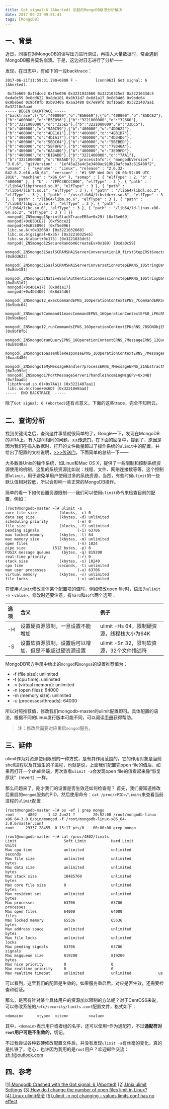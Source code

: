 ```yaml
---
title: Got signal:6 (Aborted) 引起的MongoDB崩溃分析解决
date: 2017-06-23 09:51:41
tags: [MongoDB]
---
```

## 一、背景

近日，同事在对MongoDB的读写压力进行测试，再插入大量数据时，常会遇到MongoDB服务莫名崩溃。于是，这边对日志进行了分析——
<!--more-->
发现，在日志中，有如下的一段backtrace：
```
2017-06-21T11:59:31.290+0800 F -        [conn963] Got signal: 6 (Aborted).

 0xf5e669 0xf5dce2 0xf5e096 0x3221032660 0x32210325e5 0x3221033dc5 0xda0c59 0x8dd622 0x8de181 0x8b31d7 0x8d1a17 0x8d34d6 0x9bdc64 0x9bebed 0x9bf8fb 0xb9340a 0xaa3480 0x7e99fd 0xf1badb 0x3221407aa1 0x32210e8aad
----- BEGIN BACKTRACE -----
{"backtrace":[{"b":"400000","o":"B5E669"},{"b":"400000","o":"B5DCE2"},{"b":"400000","o":"B5E096"},{"b":"3221000000","o":"32660"},{"b":"3221000000","o":"325E5"},{"b":"3221000000","o":"33DC5"},{"b":"400000","o":"9A0C59"},{"b":"400000","o":"4DD622"},{"b":"400000","o":"4DE181"},{"b":"400000","o":"4B31D7"},{"b":"400000","o":"4D1A17"},{"b":"400000","o":"4D34D6"},{"b":"400000","o":"5BDC64"},{"b":"400000","o":"5BEBED"},{"b":"400000","o":"5BF8FB"},{"b":"400000","o":"79340A"},{"b":"400000","o":"6A3480"},{"b":"400000","o":"3E99FD"},{"b":"400000","o":"B1BADB"},{"b":"3221400000","o":"7AA1"},{"b":"3221000000","o":"E8AAD"}],"processInfo":{ "mongodbVersion" : "3.0.6", "gitVersion" : "1ef45a23a4c5e3480ac919b28afcba3c615488f2", "uname" : { "sysname" : "Linux", "release" : "2.6.32-642.6.2.el6.x86_64", "version" : "#1 SMP Wed Oct 26 06:52:09 UTC 2016", "machine" : "x86_64" }, "somap" : [ { "elfType" : 2, "b" : "400000" }, { "b" : "7FFC4BCCC000", "elfType" : 3 }, { "path" : "/lib64/libpthread.so.0", "elfType" : 3 }, { "path" : "/lib64/librt.so.1", "elfType" : 3 }, { "path" : "/lib64/libdl.so.2", "elfType" : 3 }, { "path" : "/usr/lib64/libstdc++.so.6", "elfType" : 3 }, { "path" : "/lib64/libm.so.6", "elfType" : 3 }, { "path" : "/lib64/libgcc_s.so.1", "elfType" : 3 }, { "path" : "/lib64/libc.so.6", "elfType" : 3 }, { "path" : "/lib64/ld-linux-x86-64.so.2", "elfType" : 3 } ] }}
 mongod(_ZN5mongo15printStackTraceERSo+0x29) [0xf5e669]
 mongod(+0xB5DCE2) [0xf5dce2]
 mongod(+0xB5E096) [0xf5e096]
 libc.so.6(+0x32660) [0x3221032660]
 libc.so.6(gsignal+0x35) [0x32210325e5]
 libc.so.6(abort+0x175) [0x3221033dc5]
 mongod(_ZN5mongo12SecureRandom6createEv+0x1B9) [0xda0c59]
 mongod(_ZN5mongo31SaslSCRAMSHA1ServerConversation10_firstStepERSt6vectorISsSaISsEEPSs+0x16F2) [0x8dd622]
 mongod(_ZN5mongo31SaslSCRAMSHA1ServerConversation4stepERKNS_10StringDataEPSs+0x2F1) [0x8de181]
 mongod(_ZN5mongo31NativeSaslAuthenticationSession4stepERKNS_10StringDataEPSs+0x27) [0x8b31d7]
 mongod(+0x4D1A17) [0x8d1a17]
 mongod(+0x4D34D6) [0x8d34d6]
 mongod(_ZN5mongo12_execCommandEPNS_16OperationContextEPNS_7CommandERKSsRNS_7BSONObjEiRSsRNS_14BSONObjBuilderEb+0x34) [0x9bdc64]
 mongod(_ZN5mongo7Command11execCommandEPNS_16OperationContextEPS0_iPKcRNS_7BSONObjERNS_14BSONObjBuilderEb+0xC1D) [0x9bebed]
 mongod(_ZN5mongo12_runCommandsEPNS_16OperationContextEPKcRNS_7BSONObjERNS_11_BufBuilderINS_16TrivialAllocatorEEERNS_14BSONObjBuilderEbi+0x28B) [0x9bf8fb]
 mongod(_ZN5mongo8runQueryEPNS_16OperationContextERNS_7MessageERNS_12QueryMessageERKNS_15NamespaceStringERNS_5CurOpES3_+0x77A) [0xb9340a]
 mongod(_ZN5mongo16assembleResponseEPNS_16OperationContextERNS_7MessageERNS_10DbResponseERKNS_11HostAndPortE+0xB10) [0xaa3480]
 mongod(_ZN5mongo16MyMessageHandler7processERNS_7MessageEPNS_21AbstractMessagingPortEPNS_9LastErrorE+0xDD) [0x7e99fd]
 mongod(_ZN5mongo17PortMessageServer17handleIncomingMsgEPv+0x34B) [0xf1badb]
 libpthread.so.0(+0x7AA1) [0x3221407aa1]
 libc.so.6(clone+0x6D) [0x32210e8aad]
-----  END BACKTRACE  -----

```

除了`Got signal: 6 (Aborted)`还有点意义，下面的这些trace，完全不知所云。

## 二、查询分析

找到关键词之后，查询这件事情就很简单的了，Google一下，发现在MongoDB的JIRA上，有人提问相同的问题，[>>传送门](https://jira.mongodb.org/browse/SERVER-28001)，在下面的回复中，提到了，原因是因为我们在插入数据时，打开的文件数量超过了操作系统的`ulimit`中的配置，并给出了配置的文档说明，[>>>传送门](https://docs.mongodb.com/manual/reference/ulimit/)，下面简单的总结一下——

大多数类Unix的操作系统，如Linux和Mac OS X，提供了一些限制和控制系统资源使用的机制，这里的系统资源比如说：线程、文件、网络连接数等等。这个控制即`ulimit`，用于避免单用户使用过多的系统资源，当然，有些时候`ulimit`的一些默认值相对较低，所以会影响一些正常的MongoDB操作。

简单的看一下如何设置资源限制——我们可以使用`ulimit`命令来检查目前的配置，例如：
```
[root@mongodb-master ~]# ulimit -a
core file size          (blocks, -c) 0
data seg size           (kbytes, -d) unlimited
scheduling priority             (-e) 0
file size               (blocks, -f) unlimited
pending signals                 (-i) 63706
max locked memory       (kbytes, -l) 64
max memory size         (kbytes, -m) unlimited
open files                      (-n) 1024
pipe size            (512 bytes, -p) 8
POSIX message queues     (bytes, -q) 819200
real-time priority              (-r) 0
stack size              (kbytes, -s) 10240
cpu time               (seconds, -t) unlimited
max user processes              (-u) 63706
virtual memory          (kbytes, -v) unlimited
file locks                      (-x) unlimited
```
在使用`ulimit`修改具体某个配置项的值时，例如修改open file时，语法为`ulimit -n <value>`。修改时还要注意，有`hard`和`soft`两个选项：

|选项|含义|例子|
|:---|:---|:---|
|-H|设置硬资源限制，一旦设置不能增加|ulimit -Hs 64，限制硬资源，线程栈大小为64K|
|-S|设置软资源限制，设置后可以增加，但是不能超过硬资源设置|ulimit -Sn 32，限制软资源，32个文件描述符|

MongoDB官方手册中给出的`mongod`和`mongos`的设置推荐值为：
* -f (file size): unlimited
* -t (cpu time): unlimited
* -v (virtual memory): unlimited 
* -n (open files): 64000
* -m (memory size): unlimited 
* -u (processes/threads): 64000

所以对照推荐值，修改我们mongodb-master的ulimit配置即可。具体配置的语法，根据不同的Linux发行版本可能不同，可以阅读[手册](https://docs.mongodb.com/manual/reference/ulimit/#review-and-set-resource-limits)获得帮助。

>注：修改后需要对应重启`mongod`服务。

## 三、延伸

ulimit作为对资源使用限制的一种方式，是有其作用范围的，它的作用对象是当前shell进程以及其派生的子进程，也就是说，上面我们配置完open file的值后，如果再打开一个shell终端，再次查看`ulimit -a`会发现open file的值看起来像“恢复原状”（revert）一样。

那么问题来了，刚才我们的设置是否生效还如何检查呢？
首先，我们要知道修改后重启的`mongod`服务的PID，然后使用命令：`cat /proc/<PID>/limits`来查看当前进程的`ulimit`配置：
```
[root@mongodb-master ~]# ps -ef | grep mongo
root      4802     1 42 Jun21 ?        20:52:00 /root/mongodb-linux-x86_64-3.0.6/bin/mongod -f /root/mongodb-linux-x86_64-3.0.6/master.conf
root     29337 28455  0 15:17 pts/0    00:00:00 grep mongo

[root@mongodb-master ~]# cat /proc/4802/limits
Limit                     Soft Limit           Hard Limit           Units     
Max cpu time              unlimited            unlimited            seconds   
Max file size             unlimited            unlimited            bytes     
Max data size             unlimited            unlimited            bytes     
Max stack size            10485760             unlimited            bytes     
Max core file size        0                    unlimited            bytes     
Max resident set          unlimited            unlimited            bytes     
Max processes             63706                63706                processes 
Max open files            64000                64000                files     
Max locked memory         65536                65536                bytes     
Max address space         unlimited            unlimited            bytes     
Max file locks            unlimited            unlimited            locks     
Max pending signals       63706                63706                signals   
Max msgqueue size         819200               819200               bytes     
Max nice priority         0                    0                    
Max realtime priority     0                    0                    
Max realtime timeout      unlimited            unlimited            us        

```
可以看到，这里我们的配置是生效的，如果服务重启后，对应是否生效，还需要检查和验证。

那么，是否有针对某个具体用户的资源加以限制的方法呢？对于CentOS6来说，可以修改系统的`/etc/security/limits.conf`配置文件，格式如下：
```
<domain>      <type>  <item>         <value>
```
其中，`<domain>`表示用户或者组的名字，还可以使用`*`作为通配符，不过**通配符对`root`用户可是不生效的**，切记。

不过我尝试各种软硬修改配置文件后，并没有发现`ulimit -a`有丝毫的变化，真的是扎铁了，老心，也许因为我用的是`root`用户？欢迎邮件交流：[zh.f@outlook.com](mailto:zh.f@outlook.com)

## 四、参考

[[1].Mongodb Crashed with the Got signal: 6 (Aborted)](https://jira.mongodb.org/browse/SERVER-28001)
[[2].Unix ulimit Settings](https://docs.mongodb.com/manual/reference/ulimit/)
[[3].How do I change the number of open files limit in Linux?](https://stackoverflow.com/questions/34588/how-do-i-change-the-number-of-open-files-limit-in-linux)
[[4].Linux ulimit命令](http://www.cnblogs.com/wangkangluo1/archive/2012/06/06/2537677.html)
[[5].ulimit -n not changing - values limits.conf has no effect](https://serverfault.com/questions/569288/ulimit-n-not-changing-values-limits-conf-has-no-effect)



